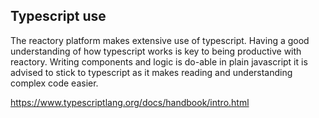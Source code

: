 ## Typescript use
The reactory platform makes extensive use of typescript. Having a good understanding of how typescript
works is key to being productive with reactory. Writing components and logic is do-able in plain javascript
it is advised to stick to typescript as it makes reading and understanding complex code easier.

https://www.typescriptlang.org/docs/handbook/intro.html